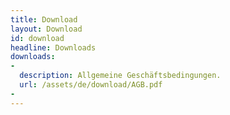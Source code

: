 ```yaml
---
title: Download
layout: Download
id: download
headline: Downloads
downloads:
-
  description: Allgemeine Geschäftsbedingungen.
  url: /assets/de/download/AGB.pdf
-
---
```

